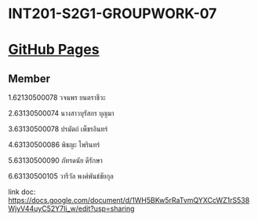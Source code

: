 # INT201-S2G1-GROUPWORK-07
# [GitHub Pages](https://buratsakorn-bew.github.io/INT201-S2G1-GROUPWORK-07/Product-Web/index.html)

## Member

1.62130500078 วจนพร ยนตราชีวะ

2.63130500074 นางสาวบุรัสกร บุญมา

3.63130500078 ปรมัตถ์ เพ็ชรอินทร์

4.63130500086 พิชญะ ไพรินทร์

5.63130500090 ภัทรดนัย ดีรักษา

6.63130500105 วารีวัล พงศ์พันธ์ชัยกุล

link doc: https://docs.google.com/document/d/1WH5BKw5rRaTvmQYXCcWZ1rS538WjyV44uyC52Y7Ii_w/edit?usp=sharing
